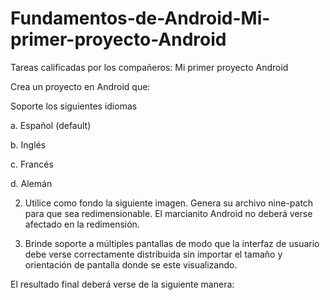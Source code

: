 # Fundamentos-de-Android-Mi-primer-proyecto-Android
Tareas calificadas por los compañeros: Mi primer proyecto Android

Crea un proyecto en Android que:

Soporte los siguientes idiomas

a. Español (default)

b. Inglés

c. Francés

d. Alemán

2. Utilice como fondo la siguiente imagen. Genera su archivo nine-patch para que sea redimensionable. El marcianito Android no deberá verse afectado en la redimensión.


3. Brinde soporte a múltiples pantallas de modo que la interfaz de usuario debe verse correctamente distribuida sin importar el tamaño y orientación de pantalla donde se este visualizando.

El resultado final deberá verse de la siguiente manera:
